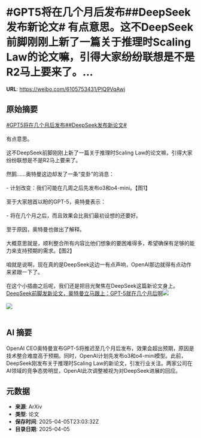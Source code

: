# #GPT5将在几个月后发布##DeepSeek发布新论文# 有点意思。这不DeepSeek前脚刚刚上新了一篇关于推理时Scaling Law的论文嘛，引得大家纷纷联想是不是R2马上要来了。...

**URL**: https://weibo.com/6105753431/PlQ9VqAwj

## 原始摘要

<a href="https://m.weibo.cn/search?containerid=231522type%3D1%26t%3D10%26q%3D%23GPT5%E5%B0%86%E5%9C%A8%E5%87%A0%E4%B8%AA%E6%9C%88%E5%90%8E%E5%8F%91%E5%B8%83%23&amp;extparam=%23GPT5%E5%B0%86%E5%9C%A8%E5%87%A0%E4%B8%AA%E6%9C%88%E5%90%8E%E5%8F%91%E5%B8%83%23" data-hide=""><span class="surl-text">#GPT5将在几个月后发布#</span></a><a href="https://m.weibo.cn/search?containerid=231522type%3D1%26t%3D10%26q%3D%23DeepSeek%E5%8F%91%E5%B8%83%E6%96%B0%E8%AE%BA%E6%96%87%23&amp;extparam=%23DeepSeek%E5%8F%91%E5%B8%83%E6%96%B0%E8%AE%BA%E6%96%87%23" data-hide=""><span class="surl-text">#DeepSeek发布新论文#</span></a> <br><br>有点意思。<br><br>这不DeepSeek前脚刚刚上新了一篇关于推理时Scaling Law的论文嘛，引得大家纷纷联想是不是R2马上要来了。<br><br>然鹅……奥特曼这边却发了一条“变卦”的消息：<br><br>- 计划改变：我们可能在几周之后先发布o3和o4-mini。【图1】<br><br>至于大家翘首以盼的GPT-5，奥特曼表示：<br><br>- 将在几个月之后，而且效果会比我们最初设想的还要好。<br><br>至于原因，奥特曼也做出了解释。<br><br>大概意思就是，顺利整合所有内容比他们想象的要困难得多，希望确保有足够的能力来支持预期的需求。【图2】<br><br>咱就是说啊，现在真的是DeepSeek这边一有点声响，OpenAI那边就得有点动作来紧跟一下了。<br><br>在这个小插曲之后呢，我们还是把目光聚焦在DeepSeek这篇新论文身上。<a href="https://weibo.cn/sinaurl?u=https%3A%2F%2Fmp.weixin.qq.com%2Fs%2FNpiwXTQF1T2ZFbHM-vrc4w" data-hide=""><span class="url-icon"><img style="width: 1rem;height: 1rem" src="https://h5.sinaimg.cn/upload/2015/09/25/3/timeline_card_small_web_default.png" referrerpolicy="no-referrer"></span><span class="surl-text">DeepSeek前脚发新论文，奥特曼立马跟上：GPT-5就在几个月后啊</span></a><img style="" src="https://tvax3.sinaimg.cn/large/006Fd7o3ly1i05uaw5d6mj30u00so490.jpg" referrerpolicy="no-referrer"><br><br><img style="" src="https://tvax4.sinaimg.cn/large/006Fd7o3ly1i05ubeqaauj30u00g3tcc.jpg" referrerpolicy="no-referrer"><br><br>

## AI 摘要

OpenAI CEO奥特曼宣布GPT-5将推迟至几个月后发布，效果会超出预期，原因是技术整合难度高于预期。同时，OpenAI计划先发布o3和o4-mini模型。此前，DeepSeek刚发布关于推理时Scaling Law的新论文，引发行业关注。两家公司在AI领域的竞争态势明显，OpenAI此次调整被视为对DeepSeek进展的回应。

## 元数据

- **来源**: ArXiv
- **类型**: 论文
- **保存时间**: 2025-04-05T23:03:32Z
- **目录日期**: 2025-04-05
